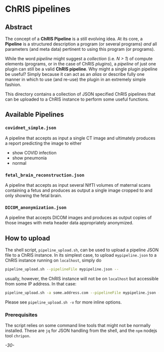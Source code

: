 # ChRIS pipelines

## Abstract

The concept of a **ChRIS Pipeline** is a still evolving idea. At its core, a **Pipeline** is a structured description a program (or several programs) _and_ all parameters (and meta data) pertinent to using this program (or programs). 

While the word *pipeline* might suggest a *collection* (i.e. _N > 1_) of compute elements (programs, or in the case of ChRIS _plugins_), a *pipeline* of just one plugin can still be a valid **ChRIS pipeline**. Why might a single plugin pipeline be useful? Simply because it can act as an _alias_ or describe fully one manner in which to use (and re-use) the plugin in an extremely simple fashion.

This directory contains a collection of JSON specified ChRIS pipelines that can be uploaded to a ChRIS instance to perform some useful functions.

## Available Pipelines

### `covidnet_simple.json` 

A pipeline that accepts as input a single CT image and ultimately produces a report predicting the image to either

* show COVID infection
* show pneumonia
* normal

### `fetal_brain_reconstruction.json`

A pipeline that accepts as input several NIfTI volumes of maternal scans containing a fetus and produces as output a single image cropped to and only showing the fetal brain.

### `DICOM_anonymization.json`

A pipeline that accepts DICOM images and produces as output copies of those images with meta header data appropriately anonymized.

## How to upload

The shell script, `pipeline_upload.sh`, can be used to upload a pipeline JSON file to a ChRIS instance. In its simplest case, to upload `mypipeline.json` to a ChRIS instance running on `localhost`, simply do

```bash
pipeline_upload.sh --pipelineFile mypipeline.json --
```

usually, however, the ChRIS instance will not be on `localhost` but accessible from some IP address. In that case:

```bash
pipeline_upload.sh -a some.address.com --pipelineFile mypipeline.json --
```

Please see `pipeline_upload.sh -v` for more inline options.

### Prerequisites

The script relies on some command line tools that might not be normally installed. These are `jq` for JSON handling from the shell, and the `npm` nodejs tool `chripon`.



_-30-_

